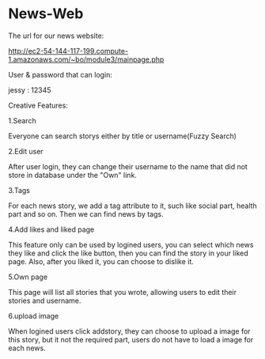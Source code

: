 # News-Web

The url for our news website:

http://ec2-54-144-117-199.compute-1.amazonaws.com/~bo/module3/mainpage.php

User & password that can login:

jessy : 12345


Creative Features:

1.Search

Everyone can search storys either by title or username(Fuzzy Search)

2.Edit user 

After user login, they can change their username to the name that did not store in database under the "Own" link.

3.Tags

For each news story, we add a tag attribute to it, such like social part, health part and so on. Then we can find news by tags.

4.Add likes and liked page

This feature only can be used by logined users, you can select which news they like and click the like button, then you can find the story in your liked page. Also, after you liked it, you can choose to dislike it.

5.Own page

This page will list all stories that you wrote, allowing users to edit their stories and username.

6.upload image

When logined users click addstory, they can choose to upload a image for this story, but it not the required part, users do not have to load a image for each news.
